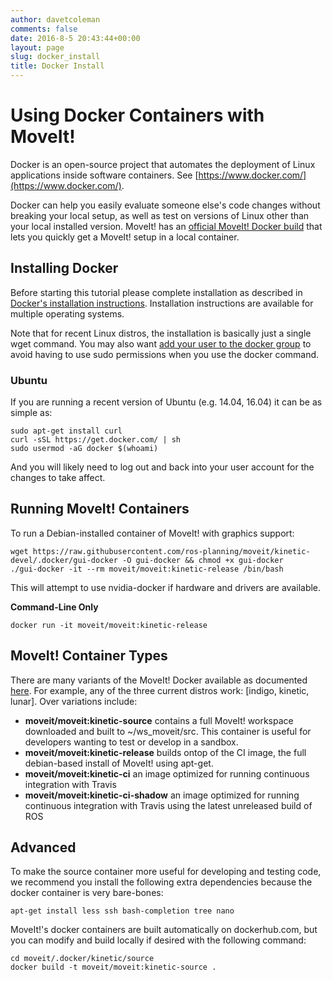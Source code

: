 ```yaml
---
author: davetcoleman
comments: false
date: 2016-8-5 20:43:44+00:00
layout: page
slug: docker_install
title: Docker Install
---
```


# Using Docker Containers with MoveIt!

Docker is an open-source project that automates the deployment of Linux applications inside software containers. See [https://www.docker.com/](https://www.docker.com/).

Docker can help you easily evaluate someone else's code changes without breaking your local setup, as well as test on versions of Linux other than your local installed version. MoveIt! has an [official MoveIt! Docker build](https://hub.docker.com/r/moveit/moveit/) that lets you quickly get a MoveIt! setup in a local container.

## Installing Docker

Before starting this tutorial please complete installation as described in [Docker's installation instructions](https://docs.docker.com/engine/installation/). Installation instructions are available for multiple operating systems.

Note that for recent Linux distros, the installation is basically just a single wget command. You may also want [add your user to the docker group](https://docs.docker.com/engine/installation/linux/ubuntulinux/#/create-a-docker-group) to avoid having to use sudo permissions when you use the docker command.

### Ubuntu

If you are running a recent version of Ubuntu (e.g. 14.04, 16.04) it can be as simple as:

    sudo apt-get install curl
    curl -sSL https://get.docker.com/ | sh
    sudo usermod -aG docker $(whoami)

And you will likely need to log out and back into your user account for the changes to take affect.

## Running MoveIt! Containers

To run a Debian-installed container of MoveIt! with graphics support:

    wget https://raw.githubusercontent.com/ros-planning/moveit/kinetic-devel/.docker/gui-docker -O gui-docker && chmod +x gui-docker
    ./gui-docker -it --rm moveit/moveit:kinetic-release /bin/bash

This will attempt to use nvidia-docker if hardware and drivers are available.

**Command-Line Only**

    docker run -it moveit/moveit:kinetic-release

## MoveIt! Container Types

There are many variants of the MoveIt! Docker available as documented [here](http://moveit.ros.org/documentation/contributing/continuous_integration/). For example, any of the three current distros work: [indigo, kinetic, lunar]. Over variations include:

- **moveit/moveit:kinetic-source** contains a full MoveIt! workspace downloaded and built to ~/ws_moveit/src. This container is useful for developers wanting to test or develop in a sandbox.
- **moveit/moveit:kinetic-release** builds ontop of the CI image, the full debian-based install of MoveIt! using apt-get.
- **moveit/moveit:kinetic-ci** an image optimized for running continuous integration with Travis
- **moveit/moveit:kinetic-ci-shadow** an image optimized for running continuous integration with Travis using the latest unreleased build of ROS

## Advanced

To make the source container more useful for developing and testing code, we recommend you install the following extra dependencies because the docker container is very bare-bones:

    apt-get install less ssh bash-completion tree nano

MoveIt!'s docker containers are built automatically on dockerhub.com, but you can modify and build locally if desired with the following command:

    cd moveit/.docker/kinetic/source
    docker build -t moveit/moveit:kinetic-source .
